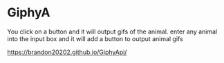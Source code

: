 # GiphyA
You click on a button and it will output gifs of the animal. 
enter any animal into the input box and it will add a button to output animal gifs

https://brandon20202.github.io/GiphyApi/
